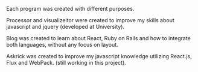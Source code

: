 Each program was created with different purposes.

Processor and visualizeitor were created to improve my skills about javascript and jquery (developed at University).

Blog was created to learn about React, Ruby on Rails and how to integrate both languages, without any focus on layout.

Askrick was created to improve my javascript knowledge utilizing React.js, Flux and WebPack. (still working in this project).